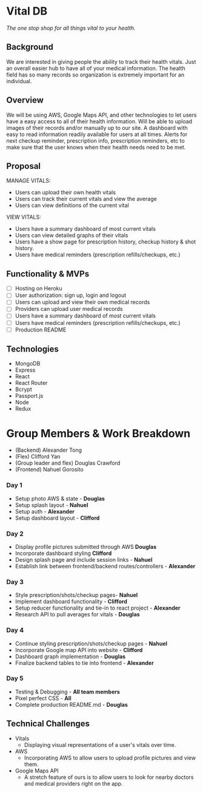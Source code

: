 # Vital DB

*The one stop shop for all things vital to your health.*

## Background

We are interested in giving people the ability to track their health vitals.  Just an overall easier hub to have all of your medical information.  The health field has so many records so organization is extremely important for an individual.

## Overview

We will be using AWS, Google Maps API, and other technologies to let users have a easy access to all of their health information.  Will be able to upload images of their records and/or manually up to our site.  A dashboard with easy to read information readily available for users at all times.  Alerts for next checkup reminder, prescription info, prescription reminders, etc to make sure that the user knows when their health needs need to be met.

## Proposal

MANAGE VITALS:
- Users can upload their own health vitals
- Users can track their current vitals and view the average
- Users can view definitions of the current vital

VIEW VITALS: 
- Users have a summary dashboard of most current vitals
- Users can view detailed graphs of their vitals
- Users have a show page for prescription history, checkup history & shot history.
- Users have medical reminders (prescription refills/checkups, etc.)

## Functionality & MVPs

- [ ] Hosting on Heroku
- [ ] User authorization: sign up, login and logout
- [ ] Users can upload and view their own medical records
- [ ] Providers can upload user medical records
- [ ] Users have a summary dashboard of most current vitals
- [ ] Users have medical reminders (prescription refills/checkups, etc.)
- [ ] Production README

## Technologies

- MongoDB
- Express
- React
- React Router
- Bcrypt
- Passport.js
- Node
- Redux

# Group Members & Work Breakdown
- (Backend) Alexander Tong
- (Flex) Clifford Yan
- (Group leader and flex) Douglas Crawford
- (Frontend) Nahuel Gorosito


### Day 1
* Setup photo AWS & state - **Douglas**
* Setup splash layout - **Nahuel**
* Setup auth - **Alexander**
* Setup dashboard layout - **Clifford**

### Day 2
* Display profile pictures submitted through AWS **Douglas**
* Incorporate dashboard styling **Clifford**
* Design splash page and include session links - **Nahuel**
* Establish link between frontend/backend routes/controllers - **Alexander**

### Day 3
* Style prescription/shots/checkup pages- **Nahuel**
* Implement dashboard functionality - **Clifford**
* Setup reducer functionality and tie-in to react project - **Alexander**
* Research API to pull averages for vitals - **Douglas**

### Day 4
* Continue styling prescription/shots/checkup pages - **Nahuel**
* Incorporate Google map API into website - **Clifford**
* Dashboard graph implementation - **Douglas**
* Finalize backend tables to tie into frontend - **Alexander**

### Day 5
* Testing & Debugging - **All team members**
* Pixel perfect CSS - **All**
* Complete production README.md - **Douglas**



## Technical Challenges

- Vitals
  - Displaying visual representations of a user's vitals over time.
- AWS
  - Incorporating AWS to allow users to upload profile pictures and view them.
- Google Maps API
  - A stretch feature of ours is to allow users to look for nearby doctors and medical providers right on the app.
  


